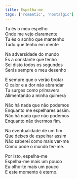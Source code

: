 ```yaml
---
title: Espelha-me
tags: ['romantic', 'nostalgic']
---
```


Tu és o meu espelho  
Onde me vejo claramente  
Tu és o sonho que mantenho  
Tudo que tenho em mente  

Na adversidade do mundo  
És a constante que tenho  
Sei disto todos os segundos  
Serás sempre o meu desenho  

E sempre que o verão brotar  
O calor e a dor não abrandar  
Tu surges como primavera  
Alimentando a minha quimera  

Não há nada que não podemos  
Enquanto me espelhares assim.  
Não há nada que não podemos    
Enquanto não tivermos fim.  

Na eventualidade de um fim  
Que deixes de espelhar assim  
Não saberei como mais ver-me  
Como pode o mundo ter-me.  

Por isto, espelha-me  
Espelha-me mais um pouco  
Eu olho-te mais um pouco  
E este momento é eterno.  